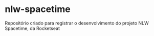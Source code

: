 # nlw-spacetime
 Repositório criado para registrar o desenvolvimento do projeto NLW Spacetime, da Rocketseat
